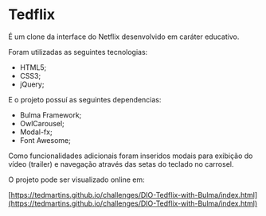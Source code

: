 # Tedflix

É um clone da interface do Netflix desenvolvido em caráter educativo.

Foram utilizadas as seguintes tecnologias:

- HTML5;
- CSS3;
- jQuery;

E o projeto possuí as seguintes dependencias:

- Bulma Framework;
- OwlCarousel;
- Modal-fx;
- Font Awesome;

Como funcionalidades adicionais foram inseridos modais para exibição do vídeo (trailer) e navegação através das setas do teclado no carrosel.

O projeto pode ser visualizado online em:

[https://tedmartins.github.io/challenges/DIO-Tedflix-with-Bulma/index.html](https://tedmartins.github.io/challenges/DIO-Tedflix-with-Bulma/index.html)
